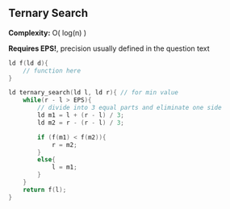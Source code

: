## Ternary Search

**Complexity:** O( log(n) )

**Requires EPS!**, precision usually defined in the question text

```cpp
ld f(ld d){
    // function here
}

ld ternary_search(ld l, ld r){ // for min value
    while(r - l > EPS){
        // divide into 3 equal parts and eliminate one side
        ld m1 = l + (r - l) / 3; 
        ld m2 = r - (r - l) / 3;

        if (f(m1) < f(m2)){
            r = m2;
        }
        else{
            l = m1;
        }
    }
    return f(l);
}
```